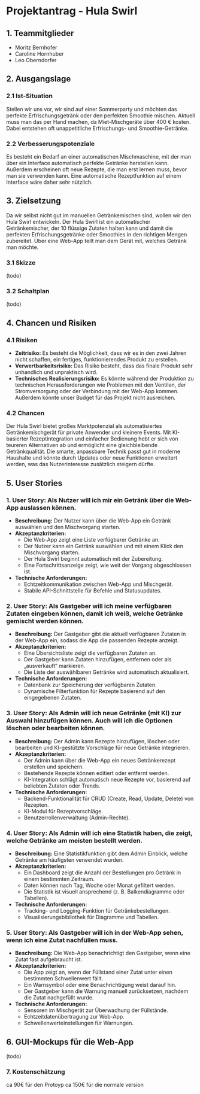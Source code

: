 # Projektantrag - Hula Swirl

## 1. Teammitglieder
* Moritz Bernhofer
* Caroline Hornhuber
* Leo Oberndorfer

## 2. Ausgangslage

### 2.1 Ist-Situation
Stellen wir uns vor, wir sind auf einer Sommerparty und möchten das perfekte Erfrischungsgetränk oder den perfekten Smoothie mischen. Aktuell muss man das per Hand machen, da Miet-Mischgeräte über 400 € kosten. Dabei entstehen oft unappetitliche Erfrischungs- und Smoothie-Getränke.

### 2.2 Verbesserungspotenziale
Es besteht ein Bedarf an einer automatischen Mischmaschine, mit der man über ein Interface automatisch perfekte Getränke herstellen kann. Außerdem erscheinen oft neue Rezepte, die man erst lernen muss, bevor man sie verwenden kann. Eine automatische Rezeptfunktion auf einem Interface wäre daher sehr nützlich.

## 3. Zielsetzung
Da wir selbst nicht gut im manuellen Getränkemischen sind, wollen wir den Hula Swirl entwickeln. Der Hula Swirl ist ein automatischer Getränkemischer, der 10 flüssige Zutaten halten kann und damit die perfekten Erfrischungsgetränke oder Smoothies in den richtigen Mengen zubereitet. Über eine Web-App teilt man dem Gerät mit, welches Getränk man möchte.

### 3.1 Skizze
(todo)

### 3.2 Schaltplan
(todo)
## 4. Chancen und Risiken

### 4.1 Risiken
* **Zeitrisiko:** Es besteht die Möglichkeit, dass wir es in den zwei Jahren nicht schaffen, ein fertiges, funktionierendes Produkt zu erstellen.
* **Verwertbarkeitsrisiko:** Das Risiko besteht, dass das finale Produkt sehr unhandlich und unpraktisch wird.
* **Technisches Realisierungsrisiko:** Es könnte während der Produktion zu technischen Herausforderungen wie Problemen mit den Ventilen, der Stromversorgung oder der Verbindung mit der Web-App kommen. Außerdem könnte unser Budget für das Projekt nicht ausreichen.

### 4.2 Chancen
Der Hula Swirl bietet großes Marktpotenzial als automatisiertes Getränkemischgerät für private Anwender und kleinere Events. Mit KI-basierter Rezeptintegration und einfacher Bedienung hebt er sich von teureren Alternativen ab und ermöglicht eine gleichbleibende Getränkqualität. Die smarte, anpassbare Technik passt gut in moderne Haushalte und könnte durch Updates oder neue Funktionen erweitert werden, was das Nutzerinteresse zusätzlich steigern dürfte.

## 5. User Stories
### 1. User Story: Als Nutzer will ich mir ein Getränk über die Web-App auslassen können.
- **Beschreibung:** Der Nutzer kann über die Web-App ein Getränk auswählen und den Mischvorgang starten.
- **Akzeptanzkriterien:**
  - Die Web-App zeigt eine Liste verfügbarer Getränke an.
  - Der Nutzer kann ein Getränk auswählen und mit einem Klick den Mischvorgang starten.
  - Der Hula Swirl beginnt automatisch mit der Zubereitung.
  - Eine Fortschrittsanzeige zeigt, wie weit der Vorgang abgeschlossen ist.
- **Technische Anforderungen:**
  - Echtzeitkommunikation zwischen Web-App und Mischgerät.
  - Stabile API-Schnittstelle für Befehle und Statusupdates.

### 2. User Story: Als Gastgeber will ich meine verfügbaren Zutaten eingeben können, damit ich weiß, welche Getränke gemischt werden können.
- **Beschreibung:** Der Gastgeber gibt die aktuell verfügbaren Zutaten in der Web-App ein, sodass die App die passenden Rezepte anzeigt.
- **Akzeptanzkriterien:**
  - Eine Übersichtsliste zeigt die verfügbaren Zutaten an.
  - Der Gastgeber kann Zutaten hinzufügen, entfernen oder als „ausverkauft“ markieren.
  - Die Liste der auswählbaren Getränke wird automatisch aktualisiert.
- **Technische Anforderungen:**
  - Datenbank zur Speicherung der verfügbaren Zutaten.
  - Dynamische Filterfunktion für Rezepte basierend auf den eingegebenen Zutaten.

### 3. User Story: Als Admin will ich neue Getränke (mit KI) zur Auswahl hinzufügen können. Auch will ich die Optionen löschen oder bearbeiten können.
- **Beschreibung:** Der Admin kann Rezepte hinzufügen, löschen oder bearbeiten und KI-gestützte Vorschläge für neue Getränke integrieren.
- **Akzeptanzkriterien:**
  - Der Admin kann über die Web-App ein neues Getränkerezept erstellen und speichern.
  - Bestehende Rezepte können editiert oder entfernt werden.
  - KI-Integration schlägt automatisch neue Rezepte vor, basierend auf beliebten Zutaten oder Trends.
- **Technische Anforderungen:**
  - Backend-Funktionalität für CRUD (Create, Read, Update, Delete) von Rezepten.
  - KI-Modul für Rezeptvorschläge.
  - Benutzerrollenverwaltung (Admin-Rechte).

### 4. User Story: Als Admin will ich eine Statistik haben, die zeigt, welche Getränke am meisten bestellt werden.
- **Beschreibung:** Eine Statistikfunktion gibt dem Admin Einblick, welche Getränke am häufigsten verwendet wurden.
- **Akzeptanzkriterien:**
  - Ein Dashboard zeigt die Anzahl der Bestellungen pro Getränk in einem bestimmten Zeitraum.
  - Daten können nach Tag, Woche oder Monat gefiltert werden.
  - Die Statistik ist visuell ansprechend (z. B. Balkendiagramme oder Tabellen).
- **Technische Anforderungen:**
  - Tracking- und Logging-Funktion für Getränkebestellungen.
  - Visualisierungsbibliothek für Diagramme und Tabellen.

### 5. User Story: Als Gastgeber will ich in der Web-App sehen, wenn ich eine Zutat nachfüllen muss.
- **Beschreibung:** Die Web-App benachrichtigt den Gastgeber, wenn eine Zutat fast aufgebraucht ist.
- **Akzeptanzkriterien:**
  - Die App zeigt an, wenn der Füllstand einer Zutat unter einen bestimmten Schwellenwert fällt.
  - Ein Warnsymbol oder eine Benachrichtigung weist darauf hin.
  - Der Gastgeber kann die Warnung manuell zurücksetzen, nachdem die Zutat nachgefüllt wurde.
- **Technische Anforderungen:**
  - Sensoren im Mischgerät zur Überwachung der Füllstände.
  - Echtzeitdatenübertragung zur Web-App.
  - Schwellenwerteinstellungen für Warnungen.


## 6. GUI-Mockups für die Web-App
(todo)

### 7. Kostenschätzung

ca 90€ für den Protoyp
ca 150€ für die normale version
